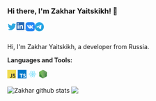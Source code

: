 ### Hi there, I'm Zakhar Yaitskikh! 👋

<a href="https://twitter.com/Zakhar_YP">
  <img align="left" alt="Zakhar | Twitter" width="21px" src="https://raw.githubusercontent.com/ZakharYA/ZakharYA/main/images/twitter.svg" />
</a>

<a href="https://linkedin.com/in/zakhar-yaitskikh-a52a79213">
  <img align="left" alt="Zakhar Yaitskikh | LinkedIn" width="21px" src="https://raw.githubusercontent.com/ZakharYA/ZakharYA/main/images/linkedin.png" />
</a>

<a href="https://vk.com/ghost1337gg">
  <img align="left" alt="Zakhar Yaitskikh | VK" width="21px" src="https://raw.githubusercontent.com/ZakharYA/ZakharYA/main/images/vk.svg" />
</a>

<a href="https://t.me/ghost1337gg">
  <img align="left" alt="Zakhar Yaitskikh | Telegram" width="21px" src="https://raw.githubusercontent.com/ZakharYA/ZakharYA/main/images/telegram.svg" />
</a>

<br />
<br />

Hi, I'm Zakhar Yaitskikh, a developer from Russia.

**Languages and Tools:**

<code><img height="20" src="https://raw.githubusercontent.com/github/explore/80688e429a7d4ef2fca1e82350fe8e3517d3494d/topics/javascript/javascript.png"></code>
<code><img height="20" src="https://raw.githubusercontent.com/github/explore/80688e429a7d4ef2fca1e82350fe8e3517d3494d/topics/typescript/typescript.png"></code>
<code><img height="20" src="https://raw.githubusercontent.com/github/explore/80688e429a7d4ef2fca1e82350fe8e3517d3494d/topics/react/react.png"></code>
<code><img height="20" src="https://raw.githubusercontent.com/github/explore/80688e429a7d4ef2fca1e82350fe8e3517d3494d/topics/nodejs/nodejs.png"></code>

<img align="center" src="https://github-readme-stats.vercel.app/api?username=ZakharYA&show_icons=true&include_all_commits=true&theme=material-palenight" alt="Zakhar github stats" />
<img align="center" src="https://github-readme-stats.vercel.app/api/top-langs/?username=ZakharYA&layout=compact&theme=material-palenight" />
